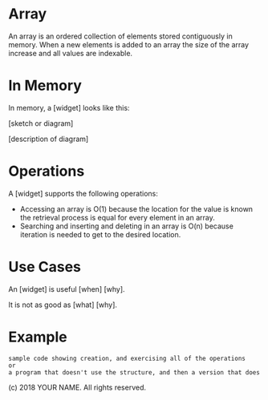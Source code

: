 # Array


An array is an ordered collection of elements stored contiguously in memory.  When a new elements is added to an array the size of the array increase and all values are indexable. 


# In Memory

In memory, a \[widget\] looks like this:

\[sketch or diagram\]

\[description of diagram\]

# Operations

A \[widget\] supports the following operations:

* Accessing an array is O(1) because the location for the value is known the retrieval process is equal for every element in an array.  
* Searching and inserting and deleting in an array is O(n) because iteration is needed to get to the desired location.   


# Use Cases

An \[widget\] is useful \[when\] \[why\].

It is not as good as \[what] \[why\].

# Example

```
sample code showing creation, and exercising all of the operations
or
a program that doesn't use the structure, and then a version that does
```

(c) 2018 YOUR NAME. All rights reserved.
